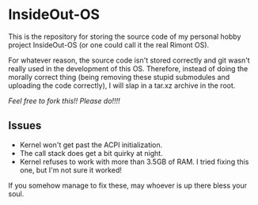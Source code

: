 # InsideOut-OS
This is the repository for storing the source code of my personal hobby project InsideOut-OS (or one could call it the real Rimont OS).

For whatever reason, the source code isn't stored correctly and git wasn't really used in the development of this OS.
Therefore, instead of doing the morally correct thing (being removing these stupid submodules and uploading the code correctly),
I will slap in a tar.xz archive in the root.

*Feel free to fork this!! Please do!!!!*

## Issues
- Kernel won't get past the ACPI initialization.
- The call stack does get a bit quirky at night.
- Kernel refuses to work with more than 3.5GB of RAM. I tried fixing this one, but I'm not sure it worked!

If you somehow manage to fix these, may whoever is up there bless your soul.
